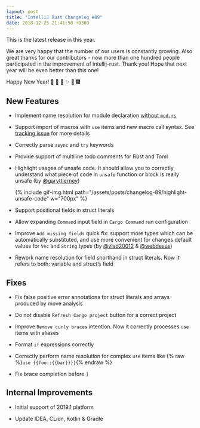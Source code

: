 ```yaml
---
layout: post
title: "IntelliJ Rust Changelog #89"
date: 2018-12-25 21:41:58 +0300
---
```


This is the latest release in this year.

We are very happy that the number of our users is constantly growing.
Also great thanks for our contributors -
now more than one hundred people participated in the improvement of intellij-rust. Thank you!
Hope that next year will be even better than this one!

Happy New Year! :christmas_tree: :santa: :bell: :sparkles: :star2: :fireworks:

## New Features

* Implement name resolution for module declaration [without `mod.rs`](https://rust-lang-nursery.github.io/edition-guide/rust-2018/module-system/path-clarity.html#no-more-modrs)

* Support import of macros with `use` items and new macro call syntax.
See [tracking issue](https://github.com/rust-lang/rust/pull/50911/) for more details

* Correctly parse `async` and `try` keywords

* Provide support of multiline todo comments for Rust and Toml

* Highlight usages of unsafe code. It should allow you to correctly understand
what piece of code in `unsafe` function or block is really unsafe (by [@garyttierney])

  {% include gif-img.html path="/assets/posts/changelog-89/highlight-unsafe-code" w="700px" %}

* Support positional fields in struct literals

* Allow expanding `Command` input field in `Cargo Command` run configuration

* Improve `Add missing fields` quick fix: support more types which can be automatically substituted,
and use more convenient for changes default values for `Vec` and `String` types (by [@vlad20012] & [@webdesus])

* Rework name resolution for field shorthand in struct literals.
Now it refers to both: variable and struct’s field

## Fixes

* Fix false positive error annotations for struct literals and arrays produced by move analysis

* Do not disable `Refresh Cargo project` button for a correct project

* Improve `Remove curly braces` intention. Now it correctly processes `use` items with aliases

* Format `if` expressions correctly

* Correctly perform name resolution for complex `use` items like {% raw %}`use {{foo::{{bar}}}}`{% endraw %}

* Fix brace completion before `]`

## Internal Improvements

* Initial support of 2019.1 platform

* Update IDEA, CLion, Kotlin & Gradle



[@garyttierney]: https://github.com/garyttierney
[@vlad20012]: https://github.com/vlad20012
[@webdesus]: https://github.com/webdesus
